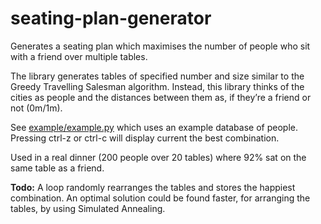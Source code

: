 # seating-plan-generator
Generates a seating plan which maximises the number of people who sit with a friend over multiple tables.

The library generates tables of specified number and size similar to the Greedy Travelling Salesman algorithm. Instead, this library thinks of the cities as people and the distances between them as, if they’re a friend or not (0m/1m).

See [example/example.py](example/example.py) which uses an example database of people. Pressing ctrl-z or ctrl-c will display current the best combination.

Used in a real dinner (200 people over 20 tables) where 92% sat on the same table as a friend.


**Todo:** A loop randomly rearranges the tables and stores the happiest combination. An optimal solution could be found faster, for arranging the tables, by using Simulated Annealing.

